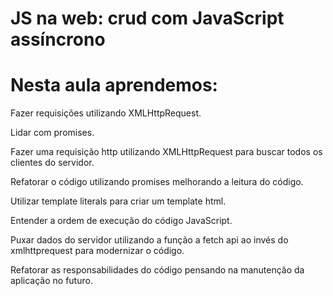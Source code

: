 # JS na web: crud com JavaScript assíncrono

# Nesta aula aprendemos:

Fazer requisições utilizando XMLHttpRequest.

Lidar com promises.

Fazer uma requisição http utilizando XMLHttpRequest para buscar todos os clientes do servidor.

Refatorar o código utilizando promises melhorando a leitura do código.

Utilizar template literals para criar um template html.

Entender a ordem de execução do código JavaScript.

Puxar dados do servidor utilizando a função a fetch api ao invés do xmlhttprequest para modernizar o código.

Refatorar as responsabilidades do código pensando na manutenção da aplicação no futuro.
